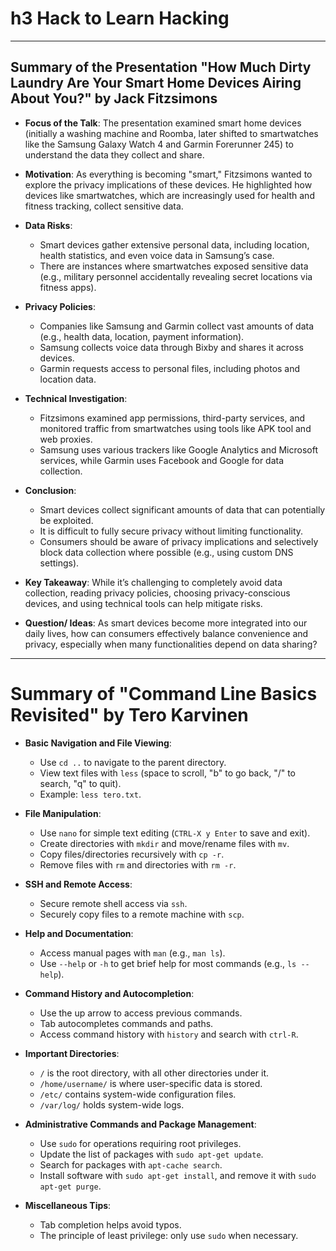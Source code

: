 # h3 Hack to Learn Hacking

---

## Summary of the Presentation "How Much Dirty Laundry Are Your Smart Home Devices Airing About You?" by Jack Fitzsimons

- **Focus of the Talk**: The presentation examined smart home devices (initially a washing machine and Roomba, later shifted to smartwatches like the Samsung Galaxy Watch 4 and Garmin Forerunner 245) to understand the data they collect and share.

- **Motivation**: As everything is becoming "smart," Fitzsimons wanted to explore the privacy implications of these devices. He highlighted how devices like smartwatches, which are increasingly used for health and fitness tracking, collect sensitive data.

- **Data Risks**:
   - Smart devices gather extensive personal data, including location, health statistics, and even voice data in Samsung’s case.
   - There are instances where smartwatches exposed sensitive data (e.g., military personnel accidentally revealing secret locations via fitness apps).

- **Privacy Policies**:
   - Companies like Samsung and Garmin collect vast amounts of data (e.g., health data, location, payment information).
   - Samsung collects voice data through Bixby and shares it across devices.
   - Garmin requests access to personal files, including photos and location data.

- **Technical Investigation**:
   - Fitzsimons examined app permissions, third-party services, and monitored traffic from smartwatches using tools like APK tool and web proxies.
   - Samsung uses various trackers like Google Analytics and Microsoft services, while Garmin uses Facebook and Google for data collection.
  
- **Conclusion**:
   - Smart devices collect significant amounts of data that can potentially be exploited.
   - It is difficult to fully secure privacy without limiting functionality.
   - Consumers should be aware of privacy implications and selectively block data collection where possible (e.g., using custom DNS settings).

- **Key Takeaway**: While it’s challenging to completely avoid data collection, reading privacy policies, choosing privacy-conscious devices, and using technical tools can help mitigate risks.

- **Question/ Ideas**: As smart devices become more integrated into our daily lives, how can consumers effectively balance convenience and privacy, especially when many functionalities depend on data sharing?

---

# Summary of "Command Line Basics Revisited" by Tero Karvinen

- **Basic Navigation and File Viewing**:
  - Use `cd ..` to navigate to the parent directory.
  - View text files with `less` (space to scroll, "b" to go back, "/" to search, "q" to quit).
  - Example: `less tero.txt`.

- **File Manipulation**:
  - Use `nano` for simple text editing (`CTRL-X y Enter` to save and exit).
  - Create directories with `mkdir` and move/rename files with `mv`.
  - Copy files/directories recursively with `cp -r`.
  - Remove files with `rm` and directories with `rm -r`.

- **SSH and Remote Access**:
  - Secure remote shell access via `ssh`.
  - Securely copy files to a remote machine with `scp`.

- **Help and Documentation**:
  - Access manual pages with `man` (e.g., `man ls`).
  - Use `--help` or `-h` to get brief help for most commands (e.g., `ls --help`).

- **Command History and Autocompletion**:
  - Use the up arrow to access previous commands.
  - Tab autocompletes commands and paths.
  - Access command history with `history` and search with `ctrl-R`.

- **Important Directories**:
  - `/` is the root directory, with all other directories under it.
  - `/home/username/` is where user-specific data is stored.
  - `/etc/` contains system-wide configuration files.
  - `/var/log/` holds system-wide logs.

- **Administrative Commands and Package Management**:
  - Use `sudo` for operations requiring root privileges.
  - Update the list of packages with `sudo apt-get update`.
  - Search for packages with `apt-cache search`.
  - Install software with `sudo apt-get install`, and remove it with `sudo apt-get purge`.

- **Miscellaneous Tips**:
  - Tab completion helps avoid typos.
  - The principle of least privilege: only use `sudo` when necessary.

